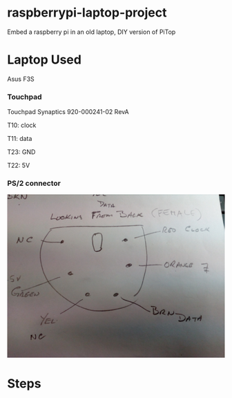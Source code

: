 # raspberrypi-laptop-project
Embed a raspberry pi in an old laptop, DIY version of PiTop

# Laptop Used
Asus F3S

### Touchpad

Touchpad Synaptics 920-000241-02 RevA

T10: clock

T11: data

T23: GND

T22: 5V

### PS/2 connector
![PS/2](https://github.com/microcontrollersig/raspberrypi-laptop-project/raw/master/IMG_20190713_124408.jpg)

# Steps

